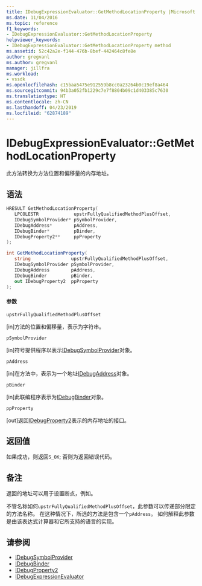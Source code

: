 ```yaml
---
title: IDebugExpressionEvaluator::GetMethodLocationProperty |Microsoft Docs
ms.date: 11/04/2016
ms.topic: reference
f1_keywords:
- IDebugExpressionEvaluator::GetMethodLocationProperty
helpviewer_keywords:
- IDebugExpressionEvaluator::GetMethodLocationProperty method
ms.assetid: 52c42a2e-f144-476b-8bef-442464c8fe8e
author: gregvanl
ms.author: gregvanl
manager: jillfra
ms.workload:
- vssdk
ms.openlocfilehash: c15baa5475e912559b8cc0a23264b0c19ef8a464
ms.sourcegitcommit: 94b3a052fb1229c7e7f8804b09c1d403385c7630
ms.translationtype: HT
ms.contentlocale: zh-CN
ms.lasthandoff: 04/23/2019
ms.locfileid: "62874189"
---
```

# <a name="idebugexpressionevaluatorgetmethodlocationproperty"></a>IDebugExpressionEvaluator::GetMethodLocationProperty
此方法转换为方法位置和偏移量的内存地址。

## <a name="syntax"></a>语法

```cpp
HRESULT GetMethodLocationProperty( 
   LPCOLESTR             upstrFullyQualifiedMethodPlusOffset,
   IDebugSymbolProvider* pSymbolProvider,
   IDebugAddress*        pAddress,
   IDebugBinder*         pBinder,
   IDebugProperty2**     ppProperty
);
```

```csharp
int GetMethodLocationProperty(
   string               upstrFullyQualifiedMethodPlusOffset,
   IDebugSymbolProvider pSymbolProvider,
   IDebugAddress        pAddress,
   IDebugBinder         pBinder,
   out IDebugProperty2  ppProperty
);
```

#### <a name="parameters"></a>参数
 `upstrFullyQualifiedMethodPlusOffset`

 [in]方法的位置和偏移量，表示为字符串。

 `pSymbolProvider`

 [in]符号提供程序以表示[IDebugSymbolProvider](../../../extensibility/debugger/reference/idebugsymbolprovider.md)对象。

 `pAddress`

 [in]在方法中，表示为一个地址[IDebugAddress](../../../extensibility/debugger/reference/idebugaddress.md)对象。

 `pBinder`

 [in]此联编程序表示为[IDebugBinder](../../../extensibility/debugger/reference/idebugbinder.md)对象。

 `ppProperty`

 [out]返回[IDebugProperty2](../../../extensibility/debugger/reference/idebugproperty2.md)表示的内存地址的接口。

## <a name="return-value"></a>返回值
 如果成功，则返回`S_OK`; 否则为返回错误代码。

## <a name="remarks"></a>备注
 返回的地址可以用于设置断点，例如。

 不管名称如何`upstrFullyQualifiedMethodPlusOffset`，此参数可以传递部分限定的方法名称。 在这种情况下，所选的方法是包含一个`pAddress`。 如何解释此参数是由该表达式计算器和它所支持的语言的实现。

## <a name="see-also"></a>请参阅
- [IDebugSymbolProvider](../../../extensibility/debugger/reference/idebugsymbolprovider.md)
- [IDebugBinder](../../../extensibility/debugger/reference/idebugbinder.md)
- [IDebugProperty2](../../../extensibility/debugger/reference/idebugproperty2.md)
- [IDebugExpressionEvaluator](../../../extensibility/debugger/reference/idebugexpressionevaluator.md)